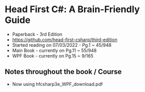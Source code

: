 # Head First C#: A Brain-Friendly Guide

- Paperback - 3rd Edition
- https://github.com/head-first-csharp/third-edition
- Started reading on 07/03/2022 - Pg.1 ~ 45/948
- Main Book - currently on Pg.11 ~ 55/948
- WPF Book  - currently on Pg.15 ~ 9/165

## Notes throughout the book / Course

 - Now using hfcsharp3e_WPF_download.pdf